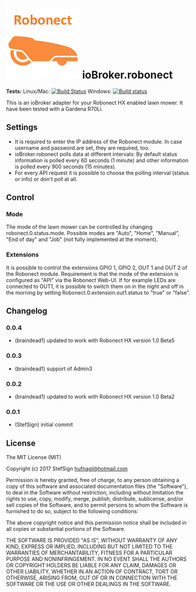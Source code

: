 ![Logo](admin/robonect.png)
ioBroker.robonect
=============

**Tests:** Linux/Mac: [![Build Status](https://travis-ci.org/braindead1/ioBroker.robonect.svg?branch=master)](https://travis-ci.org/braindead1/ioBroker.robonect)
Windows: [![Build status](https://ci.appveyor.com/api/projects/status/yl79oamamifjvqrq?svg=true)](https://ci.appveyor.com/project/braindead1/iobroker-robonect)

This is an ioBroker adapter for your Robonect HX enabled lawn mower. It have been tested with a Gardena R70Li.

## Settings
* It is required to enter the IP address of the Robonect module. In case username and password are set, they are required, too.
* ioBroker.robonect polls data at different intervals: By default status information is polled every 60 seconds (1 minute) and other information is polled every 900 seconds (15 minutes).
* For every API request it is possible to choose the polling interval (status or info) or don't poll at all.

## Control
### Mode
The mode of the lawn mower can be controlled by changing robonect.0.status.mode. Possible modes are "Auto", "Home", "Manual", "End of day" and "Job" (not fully implemented at the moment).

### Extensions
It is possible to control the extensions GPIO 1, GPIO 2, OUT 1 and OUT 2 of the Robonect module. Requirement is that the mode of the extension is configured as "API" via the Robonect Web-UI. If for example LEDs are connected to OUT1, it is possible to switch them on in the night and off in the morning by setting Robonect.0.extension.out1.status to "true" or "false".

## Changelog
### 0.0.4
* (braindead1) updated to work with Robonect HX version 1.0 Beta5

### 0.0.3
* (braindead1) support of Admin3

### 0.0.2
* (braindead1) updated to work with Robonect HX version 1.0 Beta2

### 0.0.1
* (StefSign) initial commit

## License
The MIT License (MIT)

Copyright (c) 2017 StefSign <hufnagl@hotmail.com>

Permission is hereby granted, free of charge, to any person obtaining a copy
of this software and associated documentation files (the "Software"), to deal
in the Software without restriction, including without limitation the rights
to use, copy, modify, merge, publish, distribute, sublicense, and/or sell
copies of the Software, and to permit persons to whom the Software is
furnished to do so, subject to the following conditions:

The above copyright notice and this permission notice shall be included in
all copies or substantial portions of the Software.

THE SOFTWARE IS PROVIDED "AS IS", WITHOUT WARRANTY OF ANY KIND, EXPRESS OR
IMPLIED, INCLUDING BUT NOT LIMITED TO THE WARRANTIES OF MERCHANTABILITY,
FITNESS FOR A PARTICULAR PURPOSE AND NONINFRINGEMENT. IN NO EVENT SHALL THE
AUTHORS OR COPYRIGHT HOLDERS BE LIABLE FOR ANY CLAIM, DAMAGES OR OTHER
LIABILITY, WHETHER IN AN ACTION OF CONTRACT, TORT OR OTHERWISE, ARISING FROM,
OUT OF OR IN CONNECTION WITH THE SOFTWARE OR THE USE OR OTHER DEALINGS IN
THE SOFTWARE.